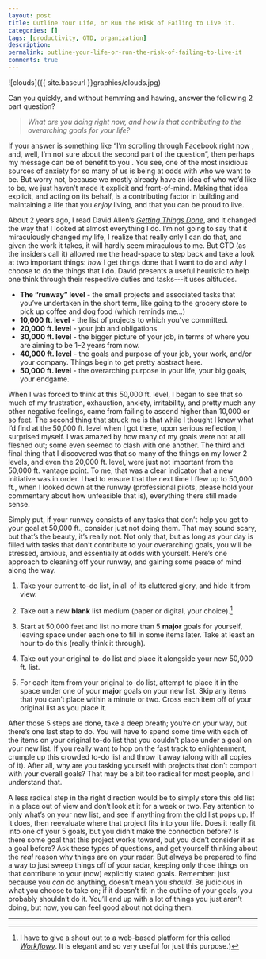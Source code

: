 ```yaml
---
layout: post
title: Outline Your Life, or Run the Risk of Failing to Live it.
categories: []
tags: [productivity, GTD, organization]
description:
permalink: outline-your-life-or-run-the-risk-of-failing-to-live-it
comments: true
---
```


![clouds]({{ site.baseurl }}graphics/clouds.jpg)

Can you quickly, and without hemming and hawing, answer the following 2 part question?

>*What are you doing right now, and how is that contributing to the overarching goals for your life?*

If your answer is something like “I’m scrolling through Facebook right now , and, well, I’m not sure about the second part of the question”, then perhaps my message can be of benefit to you . You see, one of the most insidious sources of anxiety for so many of us is being at odds with who we want to be. But worry not, because we mostly already have an idea of who we’d like to be, we just haven’t made it explicit and front-of-mind. Making that idea explicit, and acting on its behalf, is a contributing factor in building and maintaining a life that you _enjoy_ living, and that you can be proud to live.
<!--more-->

About 2 years ago, I read David Allen’s [*Getting Things Done*](http://gettingthingsdone.com/), and it changed the way that I looked at almost everything I do. I’m not going to say that it miraculously changed my life, I realize that really only I can do that, and given the work it takes, it will hardly seem miraculous to me. But GTD (as the insiders call it) allowed me the head-space to step back and take a look at two important things: *how* I get things done that I want to do and *why* I choose to do the things that I do. David presents a useful heuristic to help one think through their respective duties and tasks---it uses altitudes.


  * **The “runway” level** - the small projects and associated tasks that you’ve undertaken in the short term, like going to the grocery store to pick up coffee and dog food (which reminds me…)
  * **10,000 ft. level** - the list of projects to which you've committed.
  * **20,000 ft. level** - your job and obligations
  * **30,000 ft. level** - the bigger picture of your job, in terms of where you are aiming to be 1–2 years from now.
  * **40,000 ft. level** - the goals and purpose of your job, your work, and/or your company. Things begin to get pretty abstract here.
  * **50,000 ft. level** - the overarching purpose in your life, your big goals, your endgame.

When I was forced to think at this 50,000 ft. level, I began to see that so much of my frustration, exhaustion, anxiety, irritability, and pretty much any other negative feelings, came from failing to ascend higher than 10,000 or so feet. The second thing that struck me is that while I thought I knew what I’d find at the 50,000 ft. level when I got there, upon serious reflection, I surprised myself. I was amazed by how many of my goals were not at all fleshed out; some even seemed to clash with one another. The third and final thing that I discovered was that so many of the things on my lower 2 levels, and even the 20,000 ft. level, were just not important from the 50,000 ft. vantage point. To me, that was a clear indicator that a new initiative was in order. I had to ensure that the next time I flew up to 50,000 ft., when I looked down at the runway (professional pilots, please hold your commentary about how unfeasible that is), everything there still made sense.

Simply put, if your runway consists of any tasks that don’t help you get to your goal at 50,000 ft., consider just not doing them. That may sound scary, but that’s the beauty, it’s really not. Not only that, but as long as your day is filled with tasks that don’t contribute to your overarching goals, you will be stressed, anxious, and essentially at odds with yourself. Here’s one approach to cleaning off your runway, and gaining some peace of mind along the way.

  1. Take your current to-do list, in all of its cluttered glory, and hide it from view.
  2. Take out a new **blank** list medium (paper or digital, your choice).[^1]

  3. Start at 50,000 feet and list no more than 5 **major** goals for yourself, leaving space under each one to fill in some items later. Take at least an hour to do this (really think it through).
  4. Take out your original to-do list and place it alongside your new 50,000 ft. list.
  5. For each item from your original to-do list, attempt to place it in the space under one of your **major** goals on your new list. Skip any items that you can’t place within a minute or two. Cross each item off of your original list as you place it.


After those 5 steps are done, take a deep breath; you’re on your way, but there’s one last step to do. You will have to spend some time with each of the items on your original to-do list that you couldn’t place under a goal on your new list. If you really want to hop on the fast track to enlightenment, crumple up this crowded to-do list and throw it away (along with all copies of it). After all, why are you tasking yourself with projects that don’t comport with your overall goals? That may be a bit too radical for most people, and I understand that.

A less radical step in the right direction would be to simply store this old list in a place out of view and don’t look at it for a week or two. Pay attention to only what’s on your new list, and see if anything from the old list pops up. If it does, then reevaluate where that project fits into your life. Does it really fit into one of your 5 goals, but you didn’t make the connection before? Is there some goal that this project works toward, but you didn’t consider it as a goal before? Ask these types of questions, and get yourself thinking about the *real* reason why things are on your radar. But always be prepared to find a way to just sweep things off of your radar, keeping only those things on that contribute to your (now) explicitly stated goals. Remember: just because you *can* do anything, doesn’t mean you *should*. Be judicious in what you choose to take on; if it doesn’t fit in the outline of your goals, you probably shouldn’t do it. You’ll end up with a lot of things you just aren’t doing, but now, you can feel good about not doing them.

---

[^1]: I have to give a shout out to a web-based platform for this called *[Workflowy](http://workflowy.com)*. It is elegant and so very useful for just this purpose.)
